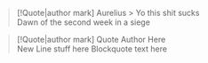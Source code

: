 
> [!Quote|author mark] Aurelius > Yo this shit sucks
> <br>Dawn of the second week in a siege



> [!Quote|author mark] Quote Author Here <br>New Line stuff here 
> Blockquote text here